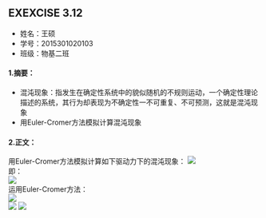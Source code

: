 ## EXEXCISE 3.12    
* 姓名：王硕
* 学号：2015301020103
* 班级：物基二班    
#### 1.摘要：
* 混沌现象：指发生在确定性系统中的貌似随机的不规则运动，一个确定性理论描述的系统，其行为却表现为不确定性一不可重复、不可预测，这就是混沌现象
* 用Euler-Cromer方法模拟计算混沌现象    
#### 2.正文：    
用Euler-Cromer方法模拟计算如下驱动力下的混沌现象：
<img src="http://latex.codecogs.com/gif.latex?\frac{\mathrm{d}\,\theta\,^{2}}{\mathrm{d}\,t^2}=-\frac{g}{l}sin\theta\,-q\frac{\mathrm{d}<br\>\,\theta\,}{\mathrm{d}\,t}+F_{D}sin(\Omega\,_{D}t)">    
即：    
<img src="http://latex.codecogs.com/gif.latex?\frac{\mathrm{d}\,\omega}{\mathrm{d}\,t}=-\frac{g}{l}sin\theta\,-q\frac{\mathrm{d}\,\theta\,}{\mathrm{d}\,t}+F_{D}sin(\Omega\,_{D}t)">     
运用Euler-Cromer方法：    
<img src="http://latex.codecogs.com/gif.latex?\omega_{i+1}=\omega_{i}-[(\frac{g}{l})sin\theta_{i}-q\omega_{i}+F_{D}sin(\Omega_{D})]\Delta t">   
<img src="http://latex.codecogs.com/gif.latex?\theta_{i+1}=\theta_{i}+\omega_{i+1}\Delta t">
<img src="http://latex.codecogs.com/gif.latex?t_{i+1}=t_{i}+\Delta t">

   
       


    

